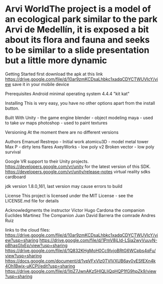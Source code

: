 # Arvi WorldThe project is a model of an ecological park similar to the park Arvi de Medellín, it is exposed a bit about its flora and fauna and seeks to be similar to a slide presentation but a little more dynamic

Getting Started
first download the apk at this link https://drive.google.com/file/d/10ar9zmKCDsaLhbkc1xadqCDYCTWUVIcY/view
save it in your mobile device

Prerequisites
Android minimal operating system 4.4.4 "kit kat"

Installing
This is very easy, you have no other options apart from the install button.

Built With
Unity - the game engine
blender - object modeling
maya - used to take uv maps
photoshop - used to paint textures


Versioning
At the moment there are no different versions

Authors
Emanuel Restrepo - Initial work
atomicu3D - model metal tower
Max P - dirty lens flares
AxeyWorks - low poly v2 
Broken vector - low poly survival

Google VR support to their Unity projects.
https://developers.google.com/vr/unity 
for the latest version of this SDK.
https://developers.google.com/vr/unity/release-notes
virtual reality sdks cardboard

jdk version 1.8.0_161, last version may cause errors to build

License
This project is licensed under the MIT License - see the LICENSE.md file for details

Acknowledgments
the instructor Victor Hugo Cardona
the companion Euclides Martinez
The Companion Juan David Barrera
the comrade Andres Ruiz

links to the cloud files:
https://drive.google.com/file/d/10ar9zmKCDsaLhbkc1xadqCDYCTWUVIcY/view?usp=sharing
https://drive.google.com/file/d/1PmV8jLId-LSia2wyVuuyN-pBhasGIxEp/view?usp=sharing
https://drive.google.com/file/d/1Q832KHgMoH0Cc9IvjoBRtG6WCpbs4qFu/view?usp=sharing
https://docs.google.com/document/d/1vpVFxVlz0TVlVXUB6ay0vESfEXn4k4Oh1Bwjx-uKCPI/edit?usp=sharing
https://drive.google.com/file/d/1itiZ7JwnAKz5HIQLliQqHQP1fG9hpZk9/view?usp=sharing
